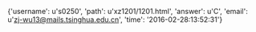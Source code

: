{'username': u's0250', 'path': u'xz1201/1201.html', 'answer': u'C', 'email': u'zj-wu13@mails.tsinghua.edu.cn', 'time': '2016-02-28:13:52:31'}
